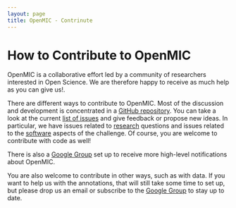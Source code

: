 ```yaml
---
layout: page
title: OpenMIC - Contrinute
---
```


# How to Contribute to OpenMIC

OpenMIC is a collaborative effort led by a community of researchers interested in Open Science. We are therefore happy to receive as much help as you can give us!.

There are different ways to contribute to OpenMIC. Most of the discussion and development is concentrated in a [<i class="fa fa-github"></i> GitHub repository](https://github.com/cosmir/open-mic). You can take a look at the current [list of issues](https://github.com/cosmir/open-mic/issues) and give feedback or propose new ideas. In particular, we have issues related to [<span class="label label-primary">research</span>](https://github.com/cosmir/open-mic/labels/research) questions and issues related to the [<span class="label label-warning">software</span>](https://github.com/cosmir/open-mic/labels/software) aspects of the challenge. Of course, you are welcome to contribute with code as well!

There is also a [<i class="fa fa-google-plus-square"></i> Google Group](https://groups.google.com/forum/#!forum/open-mic-users) set up to receive more high-level notifications about OpenMIC.

You are also welcome to contribute in other ways, such as with data. If you want to help us with the annotations, that will still take some time to set up, but please drop us an email or subscribe to the [Google Group](https://groups.google.com/forum/#!forum/open-mic-users) to stay up to date.
